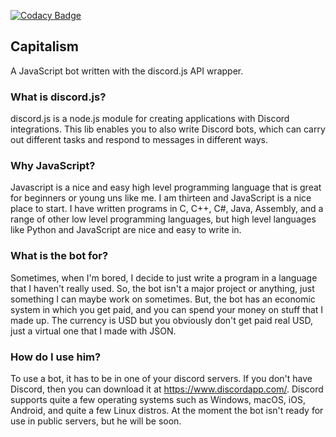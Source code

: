[![Codacy Badge](https://api.codacy.com/project/badge/Grade/f6a254b6f5934e398fb1852fce0fce40)](https://www.codacy.com/app/Tonk1e/Capitalism?utm_source=github.com&amp;utm_medium=referral&amp;utm_content=Tonk1e/Capitalism&amp;utm_campaign=Badge_Grade)

## Capitalism
A JavaScript bot written with the discord.js API wrapper.

### What is discord.js?
discord.js is a node.js module for creating applications with Discord integrations. This lib enables you to also write Discord bots, which can carry out different tasks and respond to messages in different ways.

### Why JavaScript?
Javascript is a nice and easy high level programming language that is great for beginners or young uns like me. I am thirteen and JavaScript is a nice place to start. I have written programs in C, C++, C#, Java, Assembly, and a range of other low level programming languages, but high level languages like Python and JavaScript are nice and easy to write in.

### What is the bot for?
Sometimes, when I'm bored, I decide to just write a program in a language that I haven't really used. So, the bot isn't a major project or anything, just something I can maybe work on sometimes. But, the bot has an economic system in which you get paid, and you can spend your money on stuff that I made up. The currency is USD but you obviously don't get paid real USD, just a virtual one that I made with JSON.

### How do I use him?
To use a bot, it has to be in one of your discord servers. If you don't have Discord, then you can download it at https://www.discordapp.com/. Discord supports quite a few operating systems such as Windows, macOS, iOS, Android, and quite a few Linux distros. At the moment the bot isn't ready for use in public servers, but he will be soon.

